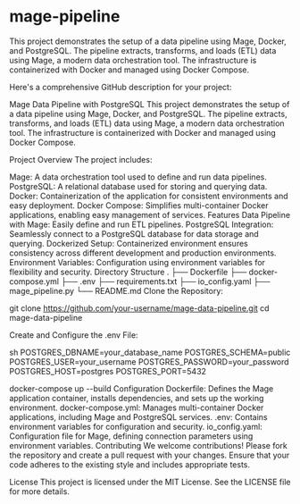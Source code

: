 # mage-pipeline
This project demonstrates the setup of a data pipeline using Mage, Docker, and PostgreSQL. The pipeline extracts, transforms, and loads (ETL) data using Mage, a modern data orchestration tool. The infrastructure is containerized with Docker and managed using Docker Compose.


Here's a comprehensive GitHub description for your project:

Mage Data Pipeline with PostgreSQL
This project demonstrates the setup of a data pipeline using Mage, Docker, and PostgreSQL. The pipeline extracts, transforms, and loads (ETL) data using Mage, a modern data orchestration tool. The infrastructure is containerized with Docker and managed using Docker Compose.

Project Overview
The project includes:

Mage: A data orchestration tool used to define and run data pipelines.
PostgreSQL: A relational database used for storing and querying data.
Docker: Containerization of the application for consistent environments and easy deployment.
Docker Compose: Simplifies multi-container Docker applications, enabling easy management of services.
Features
Data Pipeline with Mage: Easily define and run ETL pipelines.
PostgreSQL Integration: Seamlessly connect to a PostgreSQL database for data storage and querying.
Dockerized Setup: Containerized environment ensures consistency across different development and production environments.
Environment Variables: Configuration using environment variables for flexibility and security.
Directory Structure
.
├── Dockerfile
├── docker-compose.yml
├── .env
├── requirements.txt
├── io_config.yaml
├── mage_pipeline.py
└── README.md
Clone the Repository:

git clone https://github.com/your-username/mage-data-pipeline.git
cd mage-data-pipeline

Create and Configure the .env File:

sh
POSTGRES_DBNAME=your_database_name
POSTGRES_SCHEMA=public
POSTGRES_USER=your_username
POSTGRES_PASSWORD=your_password
POSTGRES_HOST=postgres
POSTGRES_PORT=5432

docker-compose up --build
Configuration
Dockerfile: Defines the Mage application container, installs dependencies, and sets up the working environment.
docker-compose.yml: Manages multi-container Docker applications, including Mage and PostgreSQL services.
.env: Contains environment variables for configuration and security.
io_config.yaml: Configuration file for Mage, defining connection parameters using environment variables.
Contributing
We welcome contributions! Please fork the repository and create a pull request with your changes. Ensure that your code adheres to the existing style and includes appropriate tests.

License
This project is licensed under the MIT License. See the LICENSE file for more details.
